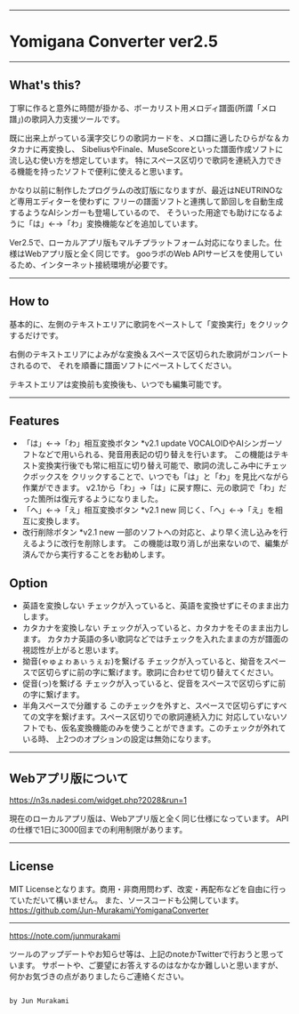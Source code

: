 
---


# Yomigana Converter ver2.5


---


## What's this?

丁寧に作ると意外に時間が掛かる、ボーカリスト用メロディ譜面(所謂「メロ譜」)の歌詞入力支援ツールです。

既に出来上がっている漢字交じりの歌詞カードを、メロ譜に適したひらがな＆カタカナに再変換し、
SibeliusやFinale、MuseScoreといった譜面作成ソフトに流し込む使い方を想定しています。
特にスペース区切りで歌詞を連続入力できる機能を持ったソフトで便利に使えると思います。

かなり以前に制作したプログラムの改訂版になりますが、最近はNEUTRINOなど専用エディターを使わずに
フリーの譜面ソフトと連携して節回しを自動生成するようなAIシンガーも登場しているので、
そういった用途でも助けになるように「は」←→「わ」変換機能などを追加しています。

Ver2.5で、ローカルアプリ版もマルチプラットフォーム対応になりました。仕様はWebアプリ版と全く同じです。
gooラボのWeb APIサービスを使用しているため、インターネット接続環境が必要です。


---


## How to

基本的に、左側のテキストエリアに歌詞をペーストして「変換実行」をクリックするだけです。

右側のテキストエリアによみがな変換＆スペースで区切られた歌詞がコンバートされるので、
それを順番に譜面ソフトにペーストしてください。

テキストエリアは変換前も変換後も、いつでも編集可能です。


---


## Features

- 「は」←→「わ」相互変換ボタン   *v2.1 update
VOCALOIDやAIシンガーソフトなどで用いられる、発音用表記の切り替えを行います。
この機能はテキスト変換実行後でも常に相互に切り替え可能で、歌詞の流しこみ中にチェックボックスを
クリックすることで、いつでも「は」と「わ」を見比べながら作業ができます。
v2.1から「わ」→「は」に戻す際に、元の歌詞で「わ」だった箇所は復元するようになりました。
- 「へ」←→「え」相互変換ボタン   *v2.1 new
同じく、「へ」←→「え」を相互に変換します。
- 改行削除ボタン   *v2.1 new
一部のソフトへの対応と、より早く流し込みを行えるように改行を削除します。
この機能は取り消しが出来ないので、編集が済んでから実行することをお勧めします。


## Option

- 英語を変換しない
チェックが入っていると、英語を変換せずにそのまま出力します。
- カタカナを変換しない
チェックが入っていると、カタカナをそのまま出力します。
カタカナ英語の多い歌詞などではチェックを入れたままの方が譜面の視認性が上がると思います。
- 拗音(ゃゅょゎぁぃぅぇぉ)を繋げる
チェックが入っていると、拗音をスペースで区切らずに前の字に繋げます。歌詞に合わせて切り替えてください。
- 促音(っ)を繋げる
チェックが入っていると、促音をスペースで区切らずに前の字に繋げます。
- 半角スペースで分離する
このチェックを外すと、スペースで区切らずにすべての文字を繋げます。スペース区切りでの歌詞連続入力に
対応していないソフトでも、仮名変換機能のみを使うことができます。このチェックが外れている時、
上2つのオプションの設定は無効になります。


---


## Webアプリ版について

https://n3s.nadesi.com/widget.php?2028&run=1

   現在のローカルアプリ版は、Webアプリ版と全く同じ仕様になっています。
   APIの仕様で1日に3000回までの利用制限があります。

---


## License

   MIT Licenseとなります。商用・非商用問わず、改変・再配布などを自由に行っていただいて構いません。
   また、ソースコードも公開しています。
   https://github.com/Jun-Murakami/YomiganaConverter


---


https://note.com/junmurakami


   ツールのアップデートやお知らせ等は、上記のnoteかTwitterで行おうと思っています。
   サポートや、ご要望にお答えするのはなかなか難しいと思いますが、
   何かお気づきの点がありましたらご連絡ください。


                                                                                by Jun Murakami



